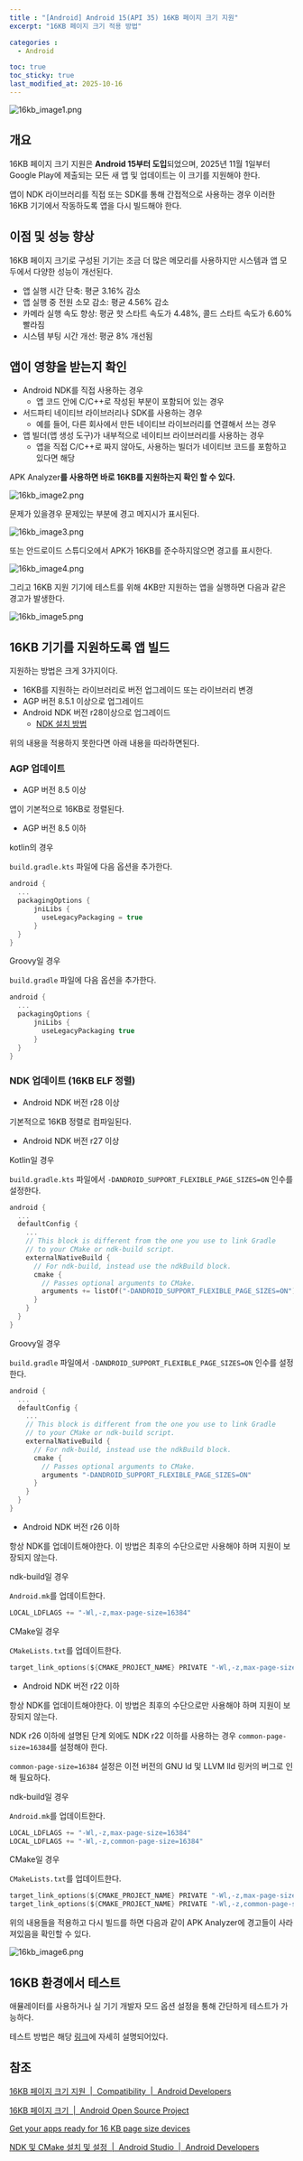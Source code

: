 ```yaml
---
title : "[Android] Android 15(API 35) 16KB 페이지 크기 지원"
excerpt: "16KB 페이지 크기 적용 방법"

categories :
  - Android

toc: true
toc_sticky: true
last_modified_at: 2025-10-16
---
```


![16kb_image1.png](/assets/images/16kb_image1.png?raw=true)

## 개요

16KB 페이지 크기 지원은 **Android 15부터 도입**되었으며,
2025년 11월 1일부터 Google Play에 제출되는 모든 새 앱 및 업데이트는 이 크기를 지원해야 한다.

앱이 NDK 라이브러리를 직접 또는 SDK를 통해 간접적으로 사용하는 경우 이러한 16KB 기기에서 작동하도록 앱을 다시 빌드해야 한다.

## 이점 및 성능 향상

16KB 페이지 크기로 구성된 기기는 조금 더 많은 메모리를 사용하지만 시스템과 앱 모두에서 다양한 성능이 개선된다.

- 앱 실행 시간 단축: 평균 3.16% 감소
- 앱 실행 중 전원 소모 감소: 평균 4.56% 감소
- 카메라 실행 속도 향상: 평균 핫 스타트 속도가 4.48%, 콜드 스타트 속도가 6.60% 빨라짐
- 시스템 부팅 시간 개선: 평균 8% 개선됨

## 앱이 영향을 받는지 확인

- Android NDK를 직접 사용하는 경우
    - 앱 코드 안에 C/C++로 작성된 부분이 포함되어 있는 경우
- 서드파티 네이티브 라이브러리나 SDK를 사용하는 경우
    - 예를 들어, 다른 회사에서 만든 네이티브 라이브러리를 연결해서 쓰는 경우
- 앱 빌더(앱 생성 도구)가 내부적으로 네이티브 라이브러리를 사용하는 경우
    - 앱을 직접 C/C++로 짜지 않아도, 사용하는 빌더가 네이티브 코드를 포함하고 있다면 해당

APK Analyzer**를 사용하면 바로 16KB를 지원하는지 확인 할 수 있다.**

![16kb_image2.png](/assets/images/16kb_image2.png?raw=true)

문제가 있을경우 문제있는 부분에 경고 메지시가 표시된다.

![16kb_image3.png](/assets/images/16kb_image3.png?raw=true)

또는  안드로이드 스튜디오에서 APK가 16KB를 준수하지않으면 경고를 표시한다.

![16kb_image4.png](/assets/images/16kb_image4.png?raw=true)

그리고 16KB 지원 기기에 테스트를 위해 4KB만 지원하는 앱을 실행하면 다음과 같은 경고가 발생한다.

![16kb_image5.png](/assets/images/16kb_image5.png?raw=true)

## 16KB 기기를 지원하도록 앱 빌드

지원하는 방법은 크게 3가지이다.

- 16KB를 지원하는 라이브러리로 버전 업그레이드 또는 라이브러리 변경
- AGP 버전 8.5.1 이상으로 업그레이드
- Android NDK 버전 r28이상으로 업그레이드
    - [NDK 설치 방법](https://developer.android.com/studio/projects/install-ndk?hl=ko)

위의 내용을 적용하지 못한다면 아래 내용을 따라하면된다.

### AGP 업데이트

- AGP 버전 8.5 이상

앱이 기본적으로 16KB로 정렬된다.

- AGP 버전 8.5 이하

kotlin의 경우

`build.gradle.kts` 파일에 다음 옵션을 추가한다.

```kotlin
android {
  ...
  packagingOptions {
      jniLibs {
        useLegacyPackaging = true
      }
  }
}
```

Groovy일 경우

`build.gradle` 파일에 다음 옵션을 추가한다.

```kotlin
android {
  ...
  packagingOptions {
      jniLibs {
        useLegacyPackaging true
      }
  }
}
```

### NDK 업데이트 (16KB ELF 정렬)

- Android NDK 버전 r28 이상

기본적으로 16KB 정렬로 컴파일된다.

- Android NDK 버전 r27 이상

Kotlin일 경우

`build.gradle.kts` 파일에서 `-DANDROID_SUPPORT_FLEXIBLE_PAGE_SIZES=ON` 인수를 설정한다.

```kotlin
android {
  ...
  defaultConfig {
    ...
    // This block is different from the one you use to link Gradle
    // to your CMake or ndk-build script.
    externalNativeBuild {
      // For ndk-build, instead use the ndkBuild block.
      cmake {
        // Passes optional arguments to CMake.
        arguments += listOf("-DANDROID_SUPPORT_FLEXIBLE_PAGE_SIZES=ON")
      }
    }
  }
}
```

Groovy일 경우

`build.gradle` 파일에서 `-DANDROID_SUPPORT_FLEXIBLE_PAGE_SIZES=ON` 인수를 설정한다.

```kotlin
android {
  ...
  defaultConfig {
    ...
    // This block is different from the one you use to link Gradle
    // to your CMake or ndk-build script.
    externalNativeBuild {
      // For ndk-build, instead use the ndkBuild block.
      cmake {
        // Passes optional arguments to CMake.
        arguments "-DANDROID_SUPPORT_FLEXIBLE_PAGE_SIZES=ON"
      }
    }
  }
}
```

- Android NDK 버전 r26 이하

항상 NDK를 업데이트해야한다. 이 방법은 최후의 수단으로만 사용해야 하며 지원이 보장되지 않는다.

ndk-build일 경우

`Android.mk`를 업데이트한다.

```kotlin
LOCAL_LDFLAGS += "-Wl,-z,max-page-size=16384"
```

CMake일 경우

`CMakeLists.txt`를 업데이트한다.

```kotlin
target_link_options(${CMAKE_PROJECT_NAME} PRIVATE "-Wl,-z,max-page-size=16384")
```

- Android NDK 버전 r22 이하

항상 NDK를 업데이트해야한다. 이 방법은 최후의 수단으로만 사용해야 하며 지원이 보장되지 않는다.

NDK r26 이하에 설명된 단계 외에도 NDK r22 이하를 사용하는 경우 `common-page-size=16384`를 설정해야 한다.

`common-page-size=16384` 설정은 이전 버전의 GNU ld 및 LLVM lld 링커의 버그로 인해 필요하다.

ndk-build일 경우

`Android.mk`를 업데이트한다.

```kotlin
LOCAL_LDFLAGS += "-Wl,-z,max-page-size=16384"
LOCAL_LDFLAGS += "-Wl,-z,common-page-size=16384"
```

CMake일 경우

`CMakeLists.txt`를 업데이트한다.

```kotlin
target_link_options(${CMAKE_PROJECT_NAME} PRIVATE "-Wl,-z,max-page-size=16384")
target_link_options(${CMAKE_PROJECT_NAME} PRIVATE "-Wl,-z,common-page-size=16384")
```

위의 내용들을 적용하고 다시 빌드를 하면 다음과 같이 APK Analyzer에 경고들이 사라져있음을 확인할 수 있다.

![16kb_image6.png](/assets/images/16kb_image6.png?raw=true)

## 16KB 환경에서 테스트

애뮬레이터를 사용하거나 실 기기 개발자 모드 옵션 설정을 통해 간단하게 테스트가 가능하다.

테스트 방법은 해당 [링크](https://developer.android.com/guide/practices/page-sizes?hl=ko#test)에 자세히 설명되어있다.

## 참조

[16KB 페이지 크기 지원  |  Compatibility  |  Android Developers](https://developer.android.com/guide/practices/page-sizes?hl=ko)

[16KB 페이지 크기  |  Android Open Source Project](https://source.android.com/docs/core/architecture/16kb-page-size/16kb?hl=ko)

[Get your apps ready for 16 KB page size devices](https://android-developers.googleblog.com/2024/12/get-your-apps-ready-for-16-kb-page-size-devices.html)

[NDK 및 CMake 설치 및 설정  |  Android Studio  |  Android Developers](https://developer.android.com/studio/projects/install-ndk?hl=ko)